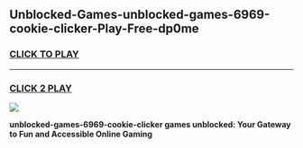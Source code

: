 
## Unblocked-Games-unblocked-games-6969-cookie-clicker-Play-Free-dp0me
<h3>
<a href="https://premium76.site?title=unblocked-games-6969-cookie-clicker&ref=09A">CLICK TO PLAY</a></h3>
<hr>

<h3>
<a href="https://premium76.site?title=unblocked-games-6969-cookie-clicker&ref=09A">CLICK 2 PLAY</a>
  
</h3>

<a href="https://premium76.site?title=unblocked-games-6969-cookie-clicker&ref=09A"><img src="https://clearcache.store/games.png"></a>


**unblocked-games-6969-cookie-clicker games unblocked: Your Gateway to Fun and Accessible Online Gaming**
